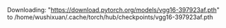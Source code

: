 Downloading: "https://download.pytorch.org/models/vgg16-397923af.pth" to /home/wushixuan/.cache/torch/hub/checkpoints/vgg16-397923af.pth